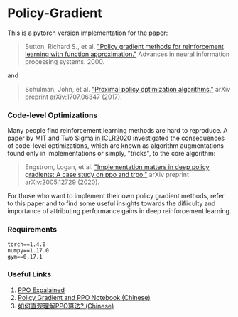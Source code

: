 # Policy-Gradient
This is a pytorch version implementation for the paper:

>Sutton, Richard S., et al. ["Policy gradient methods for reinforcement learning with function approximation."](https://proceedings.neurips.cc/paper/1999/file/464d828b85b0bed98e80ade0a5c43b0f-Paper.pdf) Advances in neural information processing systems. 2000.

and

>Schulman, John, et al. ["Proximal policy optimization algorithms."](https://arxiv.org/abs/1707.06347) arXiv preprint arXiv:1707.06347 (2017).

### Code-level Optimizations
Many people find reinforcement learning methods are hard to reproduce. A paper by MIT and Two Sigma in ICLR2020 investigated the consequences of code-level optimizations, which are known as algorithm augmentations found only in implementations or simply, "tricks", to the core algorithm:

>Engstrom, Logan, et al. ["Implementation matters in deep policy gradients: A case study on ppo and trpo."](https://arxiv.org/pdf/2005.12729.pdf) arXiv preprint arXiv:2005.12729 (2020).

For those who want to implement their own policy gradient methods, refer to this paper and to find some useful insights towards the difiiculty and importance of attributing performance gains in deep reinforcement learning.

### Requirements

```
torch==1.4.0
numpy==1.17.0
gym==0.17.1
```

### Useful Links
1. [PPO Expalained](https://jonathan-hui.medium.com/rl-proximal-policy-optimization-ppo-explained-77f014ec3f12)
2. [Policy Gradient and PPO Notebook (Chinese)](https://xiang578.com/post/reinforce-learnning-basic.html)
3. [如何直观理解PPO算法? (Chinese)](https://zhuanlan.zhihu.com/p/111049450)
